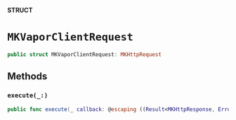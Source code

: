 **STRUCT**

# `MKVaporClientRequest`

```swift
public struct MKVaporClientRequest: MKHttpRequest
```

## Methods
### `execute(_:)`

```swift
public func execute(_ callback: @escaping ((Result<MKHttpResponse, Error>) -> Void))
```
